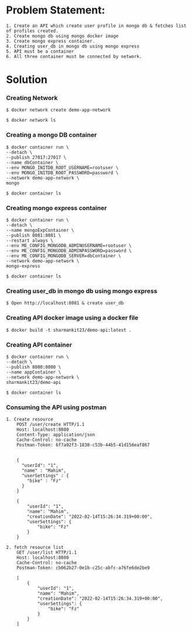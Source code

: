 # Problem Statement:
	1. Create an API which create user profile in mongo db & fetches list of profiles created.
	2. Create mongo db using mongo docker image
	3. Create mongo express container.
	4. Creating user_db in mongo db using mongo express
	5. API must be a container
	6. All three container must be connected by network.
	

# Solution

### Creating Network
	$ docker network create demo-app-network
	
	$ docker network ls
	
### Creating a mongo DB container
	$ docker container run \
	--detach \
	--publish 27017:27017 \
	--name dbContainer \
	--env MONGO_INITDB_ROOT_USERNAME=rootuser \
	--env MONGO_INITDB_ROOT_PASSWORD=password \
	--network demo-app-network \
	mongo
	
	$ docker container ls

### Creating mongo express container
		
	$ docker container run \
	--detach \
	--name mongoExpContainer \
	--publish 8081:8081 \
	--restart always \
	--env ME_CONFIG_MONGODB_ADMINUSERNAME=rootuser \
	--env ME_CONFIG_MONGODB_ADMINPASSWORD=password \
	--env ME_CONFIG_MONGODB_SERVER=dbContainer \
	--network demo-app-network \
	mongo-express
	
	$ docker container ls

### Creating user_db in mongo db using mongo express
	
	$ Open http://localhost:8081 & create user_db

### Creating API docker image using a docker file
		
	$ docker build -t sharmankit23/demo-api:latest .
	
### Creating API container
	
	$ docker container run \
	--detach \
	--publish 8080:8080 \
	--name appContainer \
	--network demo-app-network \
	sharmankit23/demo-api
	
	$ docker container ls
	
### Consuming the API using postman
	
	1. Create resource
		POST /user/create HTTP/1.1
		Host: localhost:8080
		Content-Type: application/json
		Cache-Control: no-cache
		Postman-Token: 6f7a92f3-1830-c53b-44b5-41d156eaf867
		
		
		{
		  "userId": "1",
		  "name" : "Mahim",
		  "userSettings" : {
		    "bike" : "Fz"
		  }
		}
		
		{
		    "userId": "1",
		    "name": "Mahim",
		    "creationDate": "2022-02-14T15:26:34.319+00:00",
		    "userSettings": {
		        "bike": "Fz"
		    }
		}
		
	2. fetch resource list
		GET /user/list HTTP/1.1
		Host: localhost:8080
		Cache-Control: no-cache
		Postman-Token: cb062b27-0e1b-c25c-abfc-a76fe6de2be9
		
		[
		    {
		        "userId": "1",
		        "name": "Mahim",
		        "creationDate": "2022-02-14T15:26:34.319+00:00",
		        "userSettings": {
		            "bike": "Fz"
		        }
		    }
		]
		
		
		